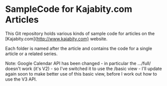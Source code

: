SampleCode for Kajabity.com Articles
====================================

This Git repository holds various kinds of sample code for articles on the [Kajabity.com]{http://www.kajabity.com} website.

Each folder is named after the article and contains the code for a single article or a related series.

Note: Google Calendar API has been changed - in particular the .../full/ doesn't work (it's V2) - so I've switched it to use the 
/basic view - I'll update again soon to make better use of this basic view, before I work out how to use the V3 API.